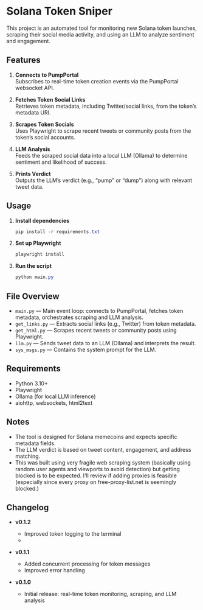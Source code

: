 # Solana Token Sniper

This project is an automated tool for monitoring new Solana token launches, scraping their social media activity, and using an LLM to analyze sentiment and engagement.

## Features

1. **Connects to PumpPortal**  
   Subscribes to real-time token creation events via the PumpPortal websocket API.

2. **Fetches Token Social Links**  
   Retrieves token metadata, including Twitter/social links, from the token’s metadata URI.

3. **Scrapes Token Socials**  
   Uses Playwright to scrape recent tweets or community posts from the token’s social accounts.

4. **LLM Analysis**  
   Feeds the scraped social data into a local LLM (Ollama) to determine sentiment and likelihood of success.

5. **Prints Verdict**  
   Outputs the LLM’s verdict (e.g., “pump” or “dump”) along with relevant tweet data.

## Usage

1. **Install dependencies**  
   ```powershell
   pip install -r requirements.txt
   ```

2. **Set up Playwright**  
   ```powershell
   playwright install
   ```

3. **Run the script**  
   ```powershell
   python main.py
   ```

## File Overview

- `main.py` — Main event loop: connects to PumpPortal, fetches token metadata, orchestrates scraping and LLM analysis.
- `get_links.py` — Extracts social links (e.g., Twitter) from token metadata.
- `get_html.py` — Scrapes recent tweets or community posts using Playwright.
- `llm.py` — Sends tweet data to an LLM (Ollama) and interprets the result.
- `sys_msgs.py` — Contains the system prompt for the LLM.

## Requirements

- Python 3.10+
- Playwright
- Ollama (for local LLM inference)
- aiohttp, websockets, html2text

## Notes

- The tool is designed for Solana memecoins and expects specific metadata fields.
- The LLM verdict is based on tweet content, engagement, and address matching.
- This was built using very fragile web scraping system (basically using random user agents and viewports to avoid detection) but getting blocked is to be expected. I'll review if adding proxies is feasible (especially since every proxy on free-proxy-list.net is seemingly blocked.)

## Changelog
- **v0.1.2**    
  - Improved token logging to the terminal
  - 
- **v0.1.1**  
  - Added concurrent processing for token messages  
  - Improved error handling

- **v0.1.0**  
  - Initial release: real-time token monitoring, scraping, and LLM analysis
